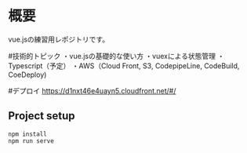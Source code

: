 # 概要
vue.jsの練習用レポジトリです。

#技術的トピック 
・vue.jsの基礎的な使い方 
・vuexによる状態管理 
・Typescript（予定） 
・AWS（Cloud Front, S3, CodepipeLine, CodeBuild, CoeDeploy)

#デプロイ
https://d1nxt46e4uayn5.cloudfront.net/#/

## Project setup
```
npm install
npm run serve
```
